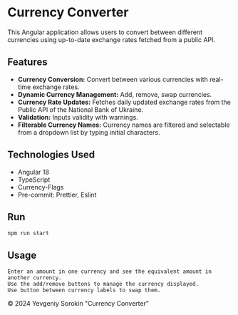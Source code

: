 # Currency Converter

This Angular application allows users to convert between different currencies using up-to-date exchange rates fetched from a public API.

## Features

- **Currency Conversion:** Convert between various currencies with real-time exchange rates.
- **Dynamic Currency Management:** Add, remove, swap currencies.
- **Currency Rate Updates:** Fetches daily updated exchange rates from the Public API of the National Bank of Ukraine.
- **Validation:** Inputs validity with warnings.
- **Filterable Currency Names:** Currency names are filtered and selectable from a dropdown list by typing initial characters.

## Technologies Used

- Angular 18
- TypeScript
- Currency-Flags
- Pre-commit: Prettier, Eslint

## Run

    npm run start

## Usage

    Enter an amount in one currency and see the equivalent amount in another currency.
    Use the add/remove buttons to manage the currency displayed.
    Use button between currency labels to swap them.

© 2024 Yevgeniy Sorokin "Currency Converter"
